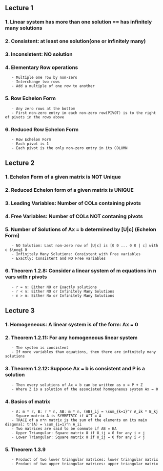 ## Lecture 1
### 1. Linear system has more than one solution == has infinitely many solutions
### 2. Consistent: at least one solution(one or infinitely many)
### 3. Inconsistent: NO solution
### 4. Elementary Row operations
       - Multiple one row by non-zero
       - Interchange two rows
       - Add a multiple of one row to another
### 5. Row Echelon Form
       - Any zero rows at the bottom
       - First non-zero entry in each non-zero row(PIVOT) is to the right of pivots in the rows above
### 6. Reduced Row Echelon Form
       - Row Echelon Form
       - Each pivot is 1
       - Each pivot is the only non-zero entry in its COLUMN
       
## Lecture 2
### 1. Echelon Form of a given matrix is NOT Unique
### 2. Reduced Echelon form of a given matrix is UNIQUE
### 3. Leading Variables: Number of COLs containing pivots
### 4. Free Variables: Number of COLs NOT contaning pivots 
### 5. Number of Solutions of Ax = b determined by [U|c] (Echelon Form)
       - NO Solution: Last non-zero row of [U|c] is [0 0 ... 0 0 | c] with c $\neq$ 0
       - Infinitely Many Solutions: Consistent with Free variables
       - Exactly: Consistent and NO Free variables
### 6. Theorem 1.2.8: Consider a linear system of m equations in n vars with r pivots
       - r = n: Either NO or Exactly solutions
       - r < n: Either NO or Infinitely Many Solutions
       - n > m: Either No or Infinitely Many Solutions
       
## Lecture 3
### 1. Homogeneous: A linear system is of the form: Ax = 0
### 2. Theorem 1.2.11: For any homogeneous linear system
       - The system is consistent
       - If more variables than equations, then there are infinitely many solutions
### 3. Theorem 1.2.12: Suppose Ax = b is consistent and P is a solution
       - Then every solutions of Ax = b can be written as x = P + Z
       - Where Z is a solution of the associated homogeneous system Ax = 0
### 4. Basics of matrix
       - A: m * r, B: r * n, AB: m * n, (AB)_ij = \sum_{k=1}^r A_ik * B_kj
       - Square matrix A is SYMMETRIC if A^T = A
       - TRACE of a n*n matrix is the sum of the elements on its main disgonal: tr(A) = \sum_{i=1}^n A_ii
       - Two matrices are said to be commute if AB = BA
       - Upper Triangular: Square matrix U if U_ij = 0 for any i > j
       - Lower Triangular: Square matrix U if U_ij = 0 for any i < j
### 5. Theorem 1.3.9
       - Product of two lower triangular matrices: lower triangular matrix
       - Product of two upper triangular matrices: upper triangular matrix

